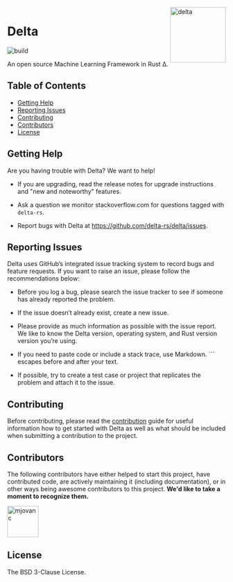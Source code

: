 <img align="right" width="128" height="128" alt="delta" src="https://raw.githubusercontent.com/delta-rs/delta/refs/heads/master/resources/logo/delta_transparent_1x1_sm.png">

# <div style="text-decoration: none;">Delta</div> <!-- omit in toc -->

![build](https://img.shields.io/github/actions/workflow/status/delta-rs/delta/core.yml?branch=master)

[//]: # (![crates.io]&#40;https://img.shields.io/crates/v/delta.svg&#41;)
[//]: # ([![documentation]&#40;https://img.shields.io/badge/docs-delta-blue?logo=rust&#41;]&#40;https://docs.rs/delta/latest/&#41;)

An open source Machine Learning Framework in Rust Δ.

## Table of Contents <!-- omit in toc -->

- [Getting Help](#getting-help)
- [Reporting Issues](#reporting-issues)
- [Contributing](#contributing)
- [Contributors](#contributors)
- [License](#license)

## Getting Help

Are you having trouble with Delta? We want to help!

[//]: # (- Read through the documentation on our [docs]&#40;https://docs.rs/delta/latest/delta/&#41;.)

- If you are upgrading, read the release notes for upgrade instructions and "new and noteworthy" features.

- Ask a question we monitor stackoverflow.com for questions tagged with `delta-rs`.

- Report bugs with Delta at https://github.com/delta-rs/delta/issues.

## Reporting Issues

Delta uses GitHub’s integrated issue tracking system to record bugs and feature requests. If you want to raise an issue, please follow the recommendations below:

- Before you log a bug, please search the issue tracker to see if someone has already reported the problem.

- If the issue doesn’t already exist, create a new issue.

- Please provide as much information as possible with the issue report. We like to know the Delta version, operating system, and Rust version version you’re using.

- If you need to paste code or include a stack trace, use Markdown. ``` escapes before and after your text.

- If possible, try to create a test case or project that replicates the problem and attach it to the issue.

## Contributing

Before contributing, please read the [contribution](https://github.com/delta-rs/Delta/blob/master/CONTRIBUTING.md) guide for useful information how to get started with Delta as well as what should be included when submitting a contribution to the project.

## Contributors

The following contributors have either helped to start this project, have contributed
code, are actively maintaining it (including documentation), or in other ways
being awesome contributors to this project. **We'd like to take a moment to recognize them.**

[<img src="https://github.com/mjovanc.png?size=72" alt="mjovanc" width="72">](https://github.com/mjovanc)

## License

The BSD 3-Clause License.
